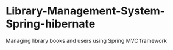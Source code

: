 # Library-Management-System-Spring-hibernate
Managing library books and users using Spring MVC framework
